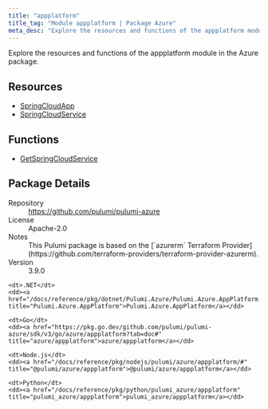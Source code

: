 ```yaml
---
title: "appplatform"
title_tag: "Module appplatform | Package Azure"
meta_desc: "Explore the resources and functions of the appplatform module in the Azure package."
---
```


<!-- WARNING: this file was generated by Pulumi Docs Generator. -->
<!-- Do not edit by hand unless you're certain you know what you are doing! -->

Explore the resources and functions of the appplatform module in the Azure package.

<h2 id="resources">Resources</h2>
<ul class="api">
    <li><a href="springcloudapp" title="SpringCloudApp"><span class="symbol resource"></span>SpringCloudApp</a></li>
    <li><a href="springcloudservice" title="SpringCloudService"><span class="symbol resource"></span>SpringCloudService</a></li>
</ul>

<h2 id="functions">Functions</h2>
<ul class="api">
    <li><a href="getspringcloudservice" title="GetSpringCloudService"><span class="symbol function"></span>GetSpringCloudService</a></li>
</ul>

<h2 id="package-details">Package Details</h2>
<dl class="package-details">
	<dt>Repository</dt>
	<dd><a href="https://github.com/pulumi/pulumi-azure">https://github.com/pulumi/pulumi-azure</a></dd>
	<dt>License</dt>
	<dd>Apache-2.0</dd>
	<dt>Notes</dt>
	<dd>This Pulumi package is based on the [`azurerm` Terraform Provider](https://github.com/terraform-providers/terraform-provider-azurerm).</dd>
	<dt>Version</dt>
	<dd>3.9.0</dd>
</dl>



<dl class="tabular">

    <dt>.NET</dt>
    <dd><a href="/docs/reference/pkg/dotnet/Pulumi.Azure/Pulumi.Azure.AppPlatform.html" title="Pulumi.Azure.AppPlatform">Pulumi.Azure.AppPlatform</a></dd>

    <dt>Go</dt>
    <dd><a href="https://pkg.go.dev/github.com/pulumi/pulumi-azure/sdk/v3/go/azure/appplatform?tab=doc#" title="azure/appplatform">azure/appplatform</a></dd>

    <dt>Node.js</dt>
    <dd><a href="/docs/reference/pkg/nodejs/pulumi/azure/appplatform/#" title="@pulumi/azure/appplatform">@pulumi/azure/appplatform</a></dd>

    <dt>Python</dt>
    <dd><a href="/docs/reference/pkg/python/pulumi_azure/appplatform" title="pulumi_azure/appplatform">pulumi_azure/appplatform</a></dd>

</dl>

